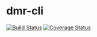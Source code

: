 # dmr-cli 
[![Build Status](https://travis-ci.org/DMRSystem/dmr-cli.svg?branch=master)](https://travis-ci.org/DMRSystem/dmr-cli)
[![Coverage Status](https://coveralls.io/repos/github/DMRSystem/dmr-cli/badge.svg?branch=master)](https://coveralls.io/github/DMRSystem/dmr-cli?branch=master)